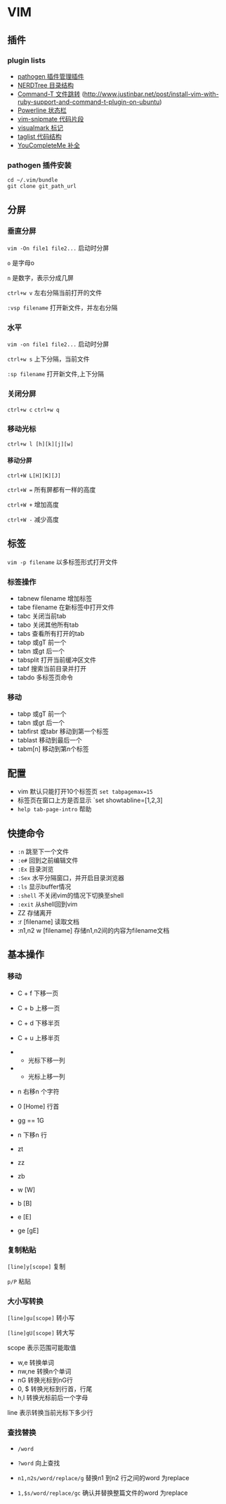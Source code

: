 # VIM

## 插件

### plugin lists

- [pathogen 插件管理插件](https://github.com/tpope/vim-pathogen)
- [NERDTree 目录结构](https://github.com/scrooloose/nerdtree)
- [Command-T 文件跳转](https://github.com/wincent/Command-T.git) (http://www.justinbar.net/post/install-vim-with-ruby-support-and-command-t-plugin-on-ubuntu)
- [Powerline 状态栏](https://github.com/Lokaltog/vim-powerline)
- [vim-snipmate 代码片段](https://github.com/garbas/vim-snipmate)
- [visualmark 标记](http://www.vim.org/scripts/download_script.php?src_id=4700)
- [taglist 代码结构](https://github.com/vim-scripts/taglist.vim)
- [YouCompleteMe 补全](https://github.com/Valloric/YouCompleteMe#ubuntu-linux-x64-super-quick-installation)

### pathogen 插件安装

```
cd ~/.vim/bundle
git clone git_path_url
```

## 分屏

### 垂直分屏

`vim -On file1 file2...` 启动时分屏

`o` 是字母o

`n` 是数字，表示分成几屏

`ctrl+w v` 左右分隔当前打开的文件

`:vsp filename` 打开新文件，并左右分隔

### 水平

`vim -on file1 file2...` 启动时分屏

`ctrl+w s` 上下分隔，当前文件

`:sp filename` 打开新文件,上下分隔

### 关闭分屏

`ctrl+w c`
`ctrl+w q`

### 移动光标

`ctrl+w l [h][k][j][w]`

#### 移动分屏

`ctrl+W L[H][K][J]`

`ctrl+W =` 所有屏都有一样的高度

`ctrl+W +` 增加高度

`ctrl+W -` 减少高度

## 标签

`vim -p filename` 以多标签形式打开文件

### 标签操作

- tabnew filename 增加标签
- tabe filename 在新标签中打开文件
- tabc 关闭当前tab
- tabo 关闭其他所有tab
- tabs 查看所有打开的tab
- tabp 或gT 前一个
- tabn 或gt 后一个
- tabsplit 打开当前缓冲区文件
- tabf 搜索当前目录并打开
- tabdo <command> 多标签页命令

### 移动

- tabp 或gT 前一个
- tabn 或gt 后一个
- tabfirst 或tabr 移动到第一个标签
- tablast 移动到最后一个
- tabm[n] 移动到第n个标签

## 配置

- vim 默认只能打开10个标签页 `set tabpagemax=15`
- 标签页在窗口上方是否显示 `set showtabline=[1,2,3]
- `help tab-page-intro` 帮助

## 快捷命令

- `:n` 跳至下一个文件
- `:e#` 回到之前编辑文件
- `:Ex` 目录浏览
- `:Sex` 水平分隔窗口，并开启目录浏览器
- `:ls` 显示buffer情况
- `:shell` 不关闭vim的情况下切换至shell
- `:exit` 从shell回到vim
- ZZ 存储离开
- :r [filename] 读取文档
- :n1,n2 w [filename] 存储n1,n2间的内容为filename文档

## 基本操作

### 移动

- C + f 下移一页
- C + b 上移一页
- C + d 下移半页
- C + u 上移半页
- + 光标下移一列
- - 光标上移一列
- n <space> 右移n 个字符
- 0 [Home] 行首
- gg == 1G
- n <Enter> 下移n 行

- zt
- zz
- zb

- w [W]
- b [B]
- e [E]
- ge [gE]

### 复制粘贴

`[line]y[scope]` 复制

`p/P` 粘贴

### 大小写转换

`[line]gu[scope]` 转小写

`[line]gU[scope]` 转大写

scope 表示范围可能取值

- w,e 转换单词
- nw,ne 转换n个单词
- nG 转换光标到nG行
- 0, $ 转换光标到行首，行尾
- h,l 转换光标前后一个字母

line 表示转换当前光标下多少行

### 查找替换

- `/word`
- `?word` 向上查找

- `n1,n2s/word/replace/g` 替换n1 到n2 行之间的word 为replace
- `1,$s/word/replace/gc` 确认并替换整篇文件的word 为replace
